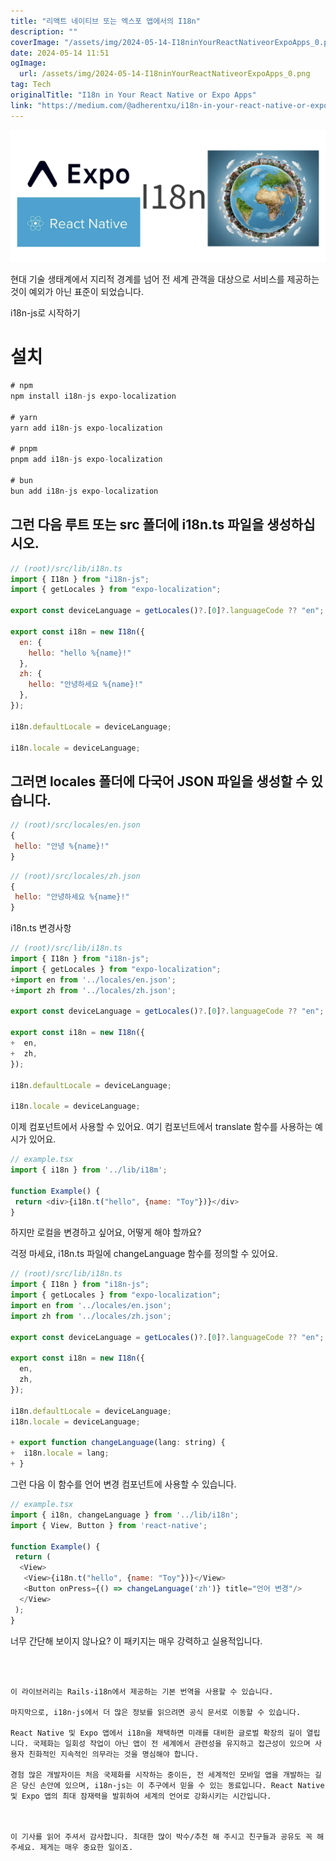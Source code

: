 ```yaml
---
title: "리액트 네이티브 또는 엑스포 앱에서의 I18n"
description: ""
coverImage: "/assets/img/2024-05-14-I18ninYourReactNativeorExpoApps_0.png"
date: 2024-05-14 11:51
ogImage: 
  url: /assets/img/2024-05-14-I18ninYourReactNativeorExpoApps_0.png
tag: Tech
originalTitle: "I18n in Your React Native or Expo Apps"
link: "https://medium.com/@adherentxu/i18n-in-your-react-native-or-expo-apps-eb92a1a8b1b5"
---
```



<img src="/assets/img/2024-05-14-I18ninYourReactNativeorExpoApps_0.png" />

현대 기술 생태계에서 지리적 경계를 넘어 전 세계 관객을 대상으로 서비스를 제공하는 것이 예외가 아닌 표준이 되었습니다.

i18n-js로 시작하기

# 설치



```js
# npm
npm install i18n-js expo-localization

# yarn
yarn add i18n-js expo-localization

# pnpm
pnpm add i18n-js expo-localization

# bun
bun add i18n-js expo-localization
```

## 그런 다음 루트 또는 src 폴더에 i18n.ts 파일을 생성하십시오.

```js
// (root)/src/lib/i18n.ts
import { I18n } from "i18n-js";
import { getLocales } from "expo-localization";

export const deviceLanguage = getLocales()?.[0]?.languageCode ?? "en";

export const i18n = new I18n({
  en: {
    hello: "hello %{name}!"
  },
  zh: {
    hello: "안녕하세요 %{name}!"
  },
});

i18n.defaultLocale = deviceLanguage;

i18n.locale = deviceLanguage;
```

## 그러면 locales 폴더에 다국어 JSON 파일을 생성할 수 있습니다.



```js
// (root)/src/locales/en.json
{
 hello: "안녕 %{name}!"
}
```

```js
// (root)/src/locales/zh.json
{
 hello: "안녕하세요 %{name}!"
}
```

i18n.ts 변경사항

```js
// (root)/src/lib/i18n.ts
import { I18n } from "i18n-js";
import { getLocales } from "expo-localization";
+import en from '../locales/en.json';
+import zh from '../locales/zh.json';

export const deviceLanguage = getLocales()?.[0]?.languageCode ?? "en";

export const i18n = new I18n({
+  en,
+  zh,
});

i18n.defaultLocale = deviceLanguage;

i18n.locale = deviceLanguage;
```



이제 컴포넌트에서 사용할 수 있어요. 여기 컴포넌트에서 translate 함수를 사용하는 예시가 있어요.

```js
// example.tsx
import { i18n } from '../lib/i18m';

function Example() {
 return <div>{i18n.t("hello", {name: "Toy"})}</div>
}
```

하지만 로컬을 변경하고 싶어요, 어떻게 해야 할까요?

걱정 마세요, i18n.ts 파일에 changeLanguage 함수를 정의할 수 있어요.



```js
// (root)/src/lib/i18n.ts
import { I18n } from "i18n-js";
import { getLocales } from "expo-localization";
import en from '../locales/en.json';
import zh from '../locales/zh.json';

export const deviceLanguage = getLocales()?.[0]?.languageCode ?? "en";

export const i18n = new I18n({
  en,
  zh,
});

i18n.defaultLocale = deviceLanguage;
i18n.locale = deviceLanguage;

+ export function changeLanguage(lang: string) {
+  i18n.locale = lang;
+ }
```

그런 다음 이 함수를 언어 변경 컴포넌트에 사용할 수 있습니다.

```js
// example.tsx
import { i18n, changeLanguage } from '../lib/i18n';
import { View, Button } from 'react-native';

function Example() {
 return (
  <View>
   <View>{i18n.t("hello", {name: "Toy"})}</View>
   <Button onPress={() => changeLanguage('zh')} title="언어 변경"/>
  </View>
 );
}
```

너무 간단해 보이지 않나요? 이 패키지는 매우 강력하고 실용적입니다.
```



이 라이브러리는 Rails-i18n에서 제공하는 기본 번역을 사용할 수 있습니다.

마지막으로, i18n-js에서 더 많은 정보를 읽으려면 공식 문서로 이동할 수 있습니다.

React Native 및 Expo 앱에서 i18n을 채택하면 미래를 대비한 글로벌 확장의 길이 열립니다. 국제화는 일회성 작업이 아닌 앱이 전 세계에서 관련성을 유지하고 접근성이 있으며 사용자 친화적인 지속적인 의무라는 것을 명심해야 합니다.

경험 많은 개발자이든 처음 국제화를 시작하는 중이든, 전 세계적인 모바일 앱을 개발하는 길은 당신 손안에 있으며, i18n-js는 이 추구에서 믿을 수 있는 동료입니다. React Native 및 Expo 앱의 최대 잠재력을 발휘하여 세계의 언어로 강화시키는 시간입니다.



이 기사를 읽어 주셔서 감사합니다. 최대한 많이 박수/추천 해 주시고 친구들과 공유도 꼭 해주세요. 제게는 매우 중요한 일이죠.